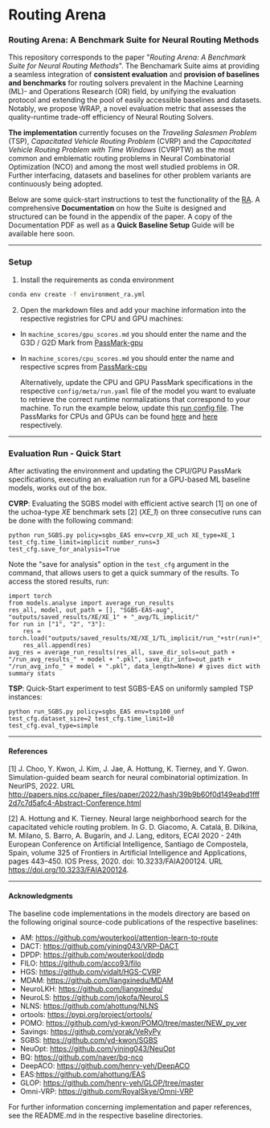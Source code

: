 
# Routing Arena


### **Routing Arena**: A Benchmark Suite for Neural Routing Methods
This repository corresponds to the paper "_Routing Arena: A Benchmark Suite for Neural Routing Methods_".
The Benchamark Suite aims at providing a seamless integration of **consistent evaluation** and **provision of baselines 
and benchmarks** for routing solvers prevalent in the Machine Learning (ML)- and Operations Research (OR) field, by unifying the evaluation 
protocol and extending the pool of easily accessible baselines and datasets.
Notably, we propose WRAP, a novel evaluation metric that assesses the quality-runtime trade-off efficiency of Neural Routing Solvers.

**The implementation** currently focuses on the _Traveling Salesmen Problem_ (TSP), _Capacitated Vehicle Routing Problem_ (CVRP) 
and the _Capacitated Vehicle Routing Problem with Time Windows_ (CVRPTW) as the most common and emblematic
routing problems in Neural Combinatorial Optimization (NCO) and among the most well studied problems in OR. Further 
interfacing, datasets and baselines for other problem variants are continuously being adopted.

Below are some quick-start instructions to test the functionality of the [RA](RA_schema.pdf).
A comprehensive **Documentation** on how the Suite is designed and structured can be found in the appendix of the paper.
A copy of the Documentation PDF as well as a **Quick Baseline Setup** Guide will be available here soon. 


---
### Setup
1. Install the requirements as conda environment
```sh
conda env create -f environment_ra.yml
```
2. Open the markdown files and add your machine information into the respective registries for CPU and GPU machines:
  - In `machine_scores/gpu_scores.md` you should enter the name and the G3D / G2D Mark from [PassMark-gpu](https://www.videocardbenchmark.net/high_end_gpus.html)
  - In `machine_scores/cpu_scores.md` you should enter the name and respective scpres from [PassMark-cpu](https://www.cpubenchmark.net/high_end_cpus.html) 

    Alternatively, update the CPU and GPU PassMark specifications in the respective `config/meta/run.yaml` file of the model you want to 
    evaluate to retrieve the correct runtime normalizations that correspond to your machine.
To run the example below, update this [run config file](models/SGBS/config/meta/run.yaml).
The PassMarks for CPUs and GPUs can be found [here](https://www.cpubenchmark.net/high_end_cpus.html) 
and [here]( https://www.videocardbenchmark.net/high_end_gpus.html) respectively. 
---
### Evaluation Run - Quick Start
After activating the environment and updating the CPU/GPU PassMark specifications, executing an evaluation run for a 
GPU-based ML baseline models, works out of the box. 

**CVRP**: Evaluating the SGBS model with efficient active search [1] on one of the uchoa-type
_XE_ benchmark sets [2] (_XE_1_) on three consecutive runs can be done with the following command:
```
python run_SGBS.py policy=sgbs_EAS env=cvrp_XE_uch XE_type=XE_1 test_cfg.time_limit=implicit number_runs=3 test_cfg.save_for_analysis=True
```

Note the "save for analysis" option in the `test_cfg` argument in the command, that allows users to get a quick 
summary of the results. To access the stored results, run:
```
import torch
from models.analyse import average_run_results
res_all, model, out_path = [], "SGBS-EAS-aug", "outputs/saved_results/XE/XE_1" + "_avg/TL_implicit/"
for run in ["1", "2", "3"]: 
    res = torch.load("outputs/saved_results/XE/XE_1/TL_implicit/run_"+str(run)+"_results_"+model+".pkl")
    res_all.append(res)
avg_res = average_run_results(res_all, save_dir_sols=out_path + "/run_avg_results_" + model + ".pkl", save_dir_info=out_path + "/run_avg_info_" + model + ".pkl", data_length=None) # gives dict with summary stats
```

**TSP**:  Quick-Start experiment to test SGBS-EAS on uniformly sampled TSP instances:

```
python run_SGBS.py policy=sgbs_EAS env=tsp100_unf test_cfg.dataset_size=2 test_cfg.time_limit=10 test_cfg.eval_type=simple
```

---
#### References
[1] J. Choo, Y. Kwon, J. Kim, J. Jae, A. Hottung, K. Tierney, and Y. Gwon. 
Simulation-guided beam search for neural combinatorial optimization. In 
NeurIPS, 2022. URL http://papers.nips.cc/paper_files/paper/2022/hash/39b9b60f0d149eabd1fff2d7c7d5afc4-Abstract-Conference.html

[2] A. Hottung and K. Tierney. Neural large neighborhood search for the capacitated vehicle routing
problem. In G. D. Giacomo, A. Catalá, B. Dilkina, M. Milano, S. Barro, A. Bugarín, and
J. Lang, editors, ECAI 2020 - 24th European Conference on Artificial Intelligence, Santiago de
Compostela, Spain, volume 325 of Frontiers in Artificial Intelligence and Applications, pages
443–450. IOS Press, 2020. doi: 10.3233/FAIA200124. URL https://doi.org/10.3233/FAIA200124.

---
#### Acknowledgments

The baseline code implementations in the models directory are based on the 
following original source-code publications of the respective baselines:

- AM: https://github.com/wouterkool/attention-learn-to-route
- DACT: https://github.com/yining043/VRP-DACT
- DPDP: https://github.com/wouterkool/dpdp
- FILO: https://github.com/acco93/filo
- HGS: https://github.com/vidalt/HGS-CVRP
- MDAM: https://github.com/liangxinedu/MDAM
- NeuroLKH: https://github.com/liangxinedu/
- NeuroLS: https://github.com/jokofa/NeuroLS
- NLNS: https://github.com/ahottung/NLNS
- ortools: https://pypi.org/project/ortools/
- POMO: https://github.com/yd-kwon/POMO/tree/master/NEW_py_ver
- Savings: https://github.com/yorak/VeRyPy
- SGBS: https://github.com/yd-kwon/SGBS
- NeuOpt: https://github.com/yining043/NeuOpt
- BQ: https://github.com/naver/bq-nco
- DeepACO: https://github.com/henry-yeh/DeepACO
- EAS:https://github.com/ahottung/EAS
- GLOP: https://github.com/henry-yeh/GLOP/tree/master
- Omni-VRP: https://github.com/RoyalSkye/Omni-VRP

For further information
concerning implementation and paper references, see the README.md in the respective 
baseline directories.

